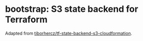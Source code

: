 # bootstrap: S3 state backend for Terraform

Adapted from [tiborhercz/tf-state-backend-s3-cloudformation][tf-cloudformation].

[tf-cloudformation]: https://github.com/tiborhercz/tf-state-backend-s3-cloudformation
